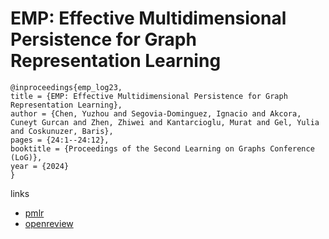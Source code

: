 # EMP: Effective Multidimensional Persistence for Graph Representation Learning

```
@inproceedings{emp_log23,
title = {EMP: Effective Multidimensional Persistence for Graph Representation Learning},
author = {Chen, Yuzhou and Segovia-Dominguez, Ignacio and Akcora, Cuneyt Gurcan and Zhen, Zhiwei and Kantarcioglu, Murat and Gel, Yulia and Coskunuzer, Baris},
pages = {24:1--24:12},
booktitle = {Proceedings of the Second Learning on Graphs Conference (LoG)},
year = {2024}
}
```

links
- [pmlr](https://proceedings.mlr.press/v231/chen24a.html)
- [openreview](https://openreview.net/forum?id=WScCJnX4ek)
